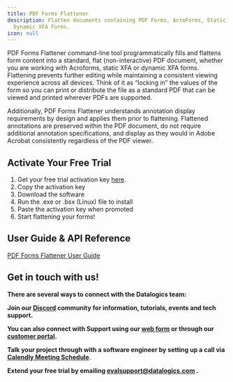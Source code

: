 ```yaml
---
title: PDF Forms Flattener
description: Flatten documents containing PDF Forms, AcroForms, Static XFA and
  Dynamic XFA Forms.
icon: null
---
```


PDF Forms Flattener command-line tool programmatically fills and flattens form content into a standard, flat (non-interactive) PDF document, whether you are working with Acroforms, static XFA or dynamic XFA forms. Flattening prevents further editing while maintaining a consistent viewing experience across all devices. Think of it as “locking in” the values of the form so you can print or distribute the file as a standard PDF that can be viewed and printed wherever PDFs are supported.

Additionally, PDF Forms Flattener understands annotation display requirements by design and applies them prior to flattening. Flattened annotations are preserved within the PDF document, do not require additional annotation specifications, and display as they would in Adobe Acrobat consistently regardless of the PDF viewer. 

## Activate Your Free Trial

1. Get your free trial activation key [here](https://www.datalogics.com/flatten-pdf-forms).
2. Copy the activation key
3. Download the software
4. Run the .exe or .bsx (Linux) file to install
5. Paste the activation key when promoted
6. Start flattening your forms!

## User Guide & API Reference

[PDF Forms Flattener User Guide](https://cdn.builder.io/o/assets%2F239ec180664843638f6cce1510bb5d74%2F9299b61a213543489df4f782372b567d?alt=media\&token=7c2c850a-f943-4a41-89bc-12d73b6148f2\&apiKey=239ec180664843638f6cce1510bb5d74)

## **Get in touch with us!**

**There are several ways to connect with the Datalogics team:**

**Join our [Discord](https://discord.com/invite/jNSHcSdRre) community for information, tutorials, events and tech support.**

**You can also connect with Support using our [web form](https://www.datalogics.com/tech-support-pdfs) or through our [customer portal](https://datalogics.my.site.com/portal/login).**

**Talk your project through with a software engineer by setting up a call via [Calendly Meeting Schedule](https://calendly.com/seu-datalogics)**.

**Extend your free trial by emailing <evalsupport@datalogics.com> .**
